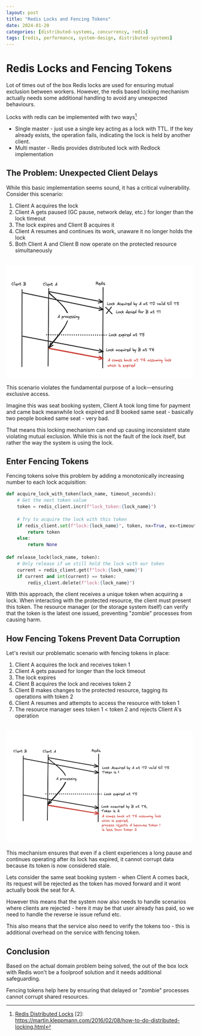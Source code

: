 ```yaml
---
layout: post
title: "Redis Locks and Fencing Tokens"
date: 2024-01-20
categories: [distributed-systems, concurrency, redis]
tags: [redis, performance, system-design, distributed-systems]
---
```


# Redis Locks and Fencing Tokens

Lot of times out of the box Redis locks are used for ensuring mutual exclusion between workers.
However, the redis based locking mechanism actually needs some additional handling to avoid any unexpected behaviours.

Locks with redis can be implemented with two ways[^1]
- Single master - just use a single key acting as a lock with TTL. If the key already exists, the operation fails, indicating the lock is held by another client.
- Multi master - Redis provides distributed lock with Redlock implementation

## The Problem: Unexpected Client Delays

While this basic implementation seems sound, it has a critical vulnerability. Consider this scenario:

1. Client A acquires the lock
2. Client A gets paused (GC pause, network delay, etc.) for longer than the lock timeout
3. The lock expires and Client B acquires it
4. Client A resumes and continues its work, unaware it no longer holds the lock
5. Both Client A and Client B now operate on the protected resource simultaneously
<br>
<img src="/assets/post_images/redis-lock-expiry.png" alt="Redis Lock" width="500" height="300">

This scenario violates the fundamental purpose of a lock—ensuring exclusive access.

Imagine this was seat booking system, Client A took long time for payment and came back meanwhile lock expired and B booked same seat - basically two people booked same seat - very bad.

That means this locking mechanism can end up causing inconsistent state violating mutual exclusion. While this is not the fault of the lock itself, but rather the way the system is using the lock.

## Enter Fencing Tokens

Fencing tokens solve this problem by adding a monotonically increasing number to each lock acquisition:

```python
def acquire_lock_with_token(lock_name, timeout_seconds):
    # Get the next token value
    token = redis_client.incr(f"lock_token:{lock_name}")

    # Try to acquire the lock with this token
    if redis_client.set(f"lock:{lock_name}", token, nx=True, ex=timeout_seconds):
        return token
    else:
        return None

def release_lock(lock_name, token):
    # Only release if we still hold the lock with our token
    current = redis_client.get(f"lock:{lock_name}")
    if current and int(current) == token:
        redis_client.delete(f"lock:{lock_name}")
```

With this approach, the client receives a unique token when acquiring a lock. When interacting with the protected resource, the client must present this token. The resource manager (or the storage system itself) can verify that the token is the latest one issued, preventing "zombie" processes from causing harm.

## How Fencing Tokens Prevent Data Corruption

Let's revisit our problematic scenario with fencing tokens in place:

1. Client A acquires the lock and receives token 1
2. Client A gets paused for longer than the lock timeout
3. The lock expires
4. Client B acquires the lock and receives token 2
5. Client B makes changes to the protected resource, tagging its operations with token 2
6. Client A resumes and attempts to access the resource with token 1
7. The resource manager sees token 1 < token 2 and rejects Client A's operation

<br>
<img src="/assets/post_images/lock-with-fencing-token.png" alt="Redis Lock with fencing token" width="500" height="300">

This mechanism ensures that even if a client experiences a long pause and continues operating after its lock has expired, it cannot corrupt data because its token is now considered stale.

Lets consider the same seat booking system - when Client A comes back, its request will be rejected as the token has moved forward and it wont actually book the seat for A.

However this means that the system now also needs to handle scenarios where clients are rejected - here it may be that user already has paid, so we need to handle the reverse ie issue refund etc.

This also means that the service also need to verify the tokens too - this is additional overhead on the service with fencing token.

## Conclusion

Based on the actual domain problem being solved, the out of the box lock with Redis won't be a foolproof solution and it needs additional safeguarding.

Fencing tokens help here by ensuring that delayed or "zombie" processes cannot corrupt shared resources.

[^1]: [Redis Distributed Locks](https://redis.io/docs/latest/develop/use/patterns/distributed-locks/)
[2]: https://martin.kleppmann.com/2016/02/08/how-to-do-distributed-locking.html
